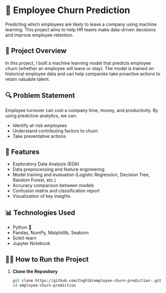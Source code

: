 # 🧠 Employee Churn Prediction

Predicting which employees are likely to leave a company using machine learning. This project aims to help HR teams make data-driven decisions and improve employee retention.

## 📌 Project Overview

In this project, I built a machine learning model that predicts employee churn (whether an employee will leave or stay). The model is trained on historical employee data and can help companies take proactive actions to retain valuable talent.

## 🔍 Problem Statement

Employee turnover can cost a company time, money, and productivity. By using predictive analytics, we can:
- Identify at-risk employees
- Understand contributing factors to churn
- Take preventative actions

## 🚀 Features

- Exploratory Data Analysis (EDA)
- Data preprocessing and feature engineering
- Model training and evaluation (Logistic Regression, Decision Tree, Random Forest, etc.)
- Accuracy comparison between models
- Confusion matrix and classification report
- Visualization of key insights

## 📊 Technologies Used

- Python 🐍
- Pandas, NumPy, Matplotlib, Seaborn
- Scikit-learn
- Jupyter Notebook

## 🏃‍♂️ How to Run the Project

1. **Clone the Repository**
   ```bash
   git clone https://github.com/Cngh10/employee-churn-prediction-.git
   cd employee-churn-prediction
